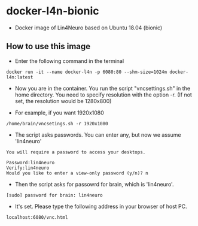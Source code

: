 # docker-l4n-bionic

- Docker image of Lin4Neuro based on Ubuntu 18.04 (bionic)

## How to use this image

- Enter the following command in the terminal

```
docker run -it --name docker-l4n -p 6080:80 --shm-size=1024m docker-l4n:latest

```

- Now you are in the container. You run the script "vncsettings.sh" in the home directory. You need to specify resolution with the option -r. (If not set, the resolution would be 1280x800)

- For example, if you want 1920x1080

```
/home/brain/vncsetings.sh -r 1920x1080
```

- The script asks passwords. You can enter any, but now we assume 'lin4neuro'

```
You will require a password to access your desktops.

Password:lin4neuro
Verify:lin4neuro
Would you like to enter a view-only password (y/n)? n
```

- Then the script asks for passowrd for brain, which is 'lin4neuro'.

```
[sudo] password for brain: lin4neuro
```

- It's set. Please type the following address in your browser of host PC.

```
localhost:6080/vnc.html
```
